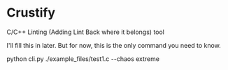 # Crustify
C/C++ Linting (Adding Lint Back where it belongs) tool


I'll fill this in later. But for now, this is the only command you need to know.

python cli.py ./example_files/test1.c --chaos extreme